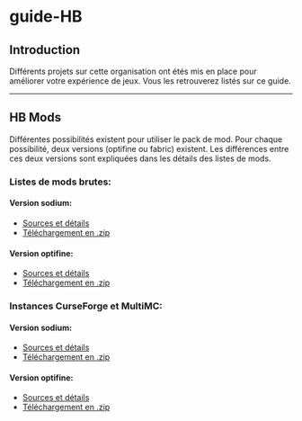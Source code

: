 # guide-HB

## Introduction

Différents projets sur cette organisation ont étés mis en place pour améliorer votre expérience de jeux. Vous les retrouverez listés sur ce guide.

---
## HB Mods

Différentes possibilités existent pour utiliser le pack de mod. Pour chaque possibilité, deux versions (optifine ou fabric) existent. Les différences entre ces deux versions sont expliquées dans les détails des listes de mods.

### Listes de mods brutes:

#### Version sodium:

- [Sources et détails](https://github.com/HB-Modding-Crew/modlist-fabric-sodium-default/)
- [Téléchargement en .zip](https://github.com/HB-Modding-Crew/modlist-fabric-sodium-default/releases)

#### Version optifine:

- [Sources et détails](https://github.com/HB-Modding-Crew/modlist-fabric-optifine-default/)
- [Téléchargement en .zip](https://github.com/HB-Modding-Crew/modlist-fabric-optifine-default/releases)

### Instances CurseForge et MultiMC:

#### Version sodium:

- [Sources et détails](https://github.com/HB-Modding-Crew/curseforge-instance-fabric-sodium-default/)
- [Téléchargement en .zip](https://github.com/HB-Modding-Crew/curseforge-instance-fabric-sodium-default/releases)

#### Version optifine:

- [Sources et détails](https://github.com/HB-Modding-Crew/curseforge-instance-fabric-optifine-default/)
- [Téléchargement en .zip](https://github.com/HB-Modding-Crew/curseforge-instance-fabric-optifine-default/releases)